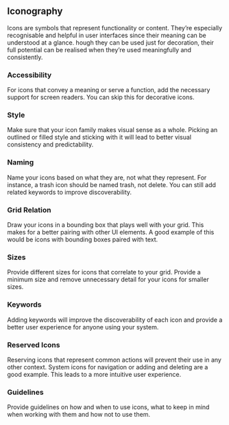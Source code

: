 ## Iconography
Icons are symbols that represent functionality or content. They’re especially recognisable and helpful in user interfaces since their meaning can be understood at a glance. hough they can be used just for decoration, their full potential can be realised when they’re used meaningfully and consistently.
### Accessibility
For icons that convey a meaning or serve a function, add the necessary support for screen readers. You can skip this for decorative icons.
### Style
Make sure that your icon family makes visual sense as a whole. Picking an outlined or filled style and sticking with it will lead to better visual consistency and predictability.
### Naming
Name your icons based on what they are, not what they represent. For instance, a trash icon should be named trash, not delete. You can still add related keywords to improve discoverability.
### Grid Relation
Draw your icons in a bounding box that plays well with your grid. This makes for a better pairing with other UI elements. A good example of this would be icons with bounding boxes paired with text.
### Sizes
Provide different sizes for icons that correlate to your grid. Provide a minimum size and remove unnecessary detail for your icons for smaller sizes.

### Keywords
Adding keywords will improve the discoverability of each icon and provide a better user experience for anyone using your system.

### Reserved Icons
Reserving icons that represent common actions will prevent their use in any other context. System icons for navigation or adding and deleting are a good example. This leads to a more intuitive user experience.

### Guidelines
Provide guidelines on how and when to use icons, what to keep in mind when working with them and how not to use them.